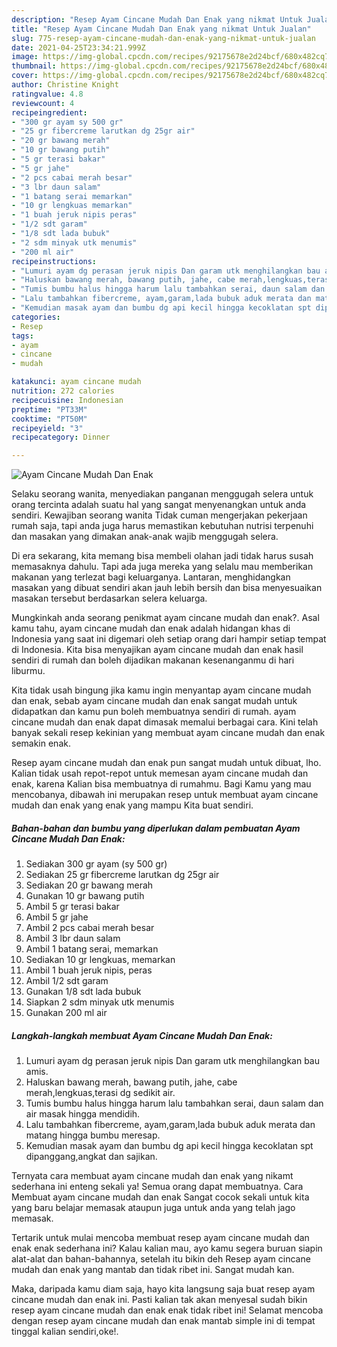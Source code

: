 ```yaml
---
description: "Resep Ayam Cincane Mudah Dan Enak yang nikmat Untuk Jualan"
title: "Resep Ayam Cincane Mudah Dan Enak yang nikmat Untuk Jualan"
slug: 775-resep-ayam-cincane-mudah-dan-enak-yang-nikmat-untuk-jualan
date: 2021-04-25T23:34:21.999Z
image: https://img-global.cpcdn.com/recipes/92175678e2d24bcf/680x482cq70/ayam-cincane-mudah-dan-enak-foto-resep-utama.jpg
thumbnail: https://img-global.cpcdn.com/recipes/92175678e2d24bcf/680x482cq70/ayam-cincane-mudah-dan-enak-foto-resep-utama.jpg
cover: https://img-global.cpcdn.com/recipes/92175678e2d24bcf/680x482cq70/ayam-cincane-mudah-dan-enak-foto-resep-utama.jpg
author: Christine Knight
ratingvalue: 4.8
reviewcount: 4
recipeingredient:
- "300 gr ayam sy 500 gr"
- "25 gr fibercreme larutkan dg 25gr air"
- "20 gr bawang merah"
- "10 gr bawang putih"
- "5 gr terasi bakar"
- "5 gr jahe"
- "2 pcs cabai merah besar"
- "3 lbr daun salam"
- "1 batang serai memarkan"
- "10 gr lengkuas memarkan"
- "1 buah jeruk nipis peras"
- "1/2 sdt garam"
- "1/8 sdt lada bubuk"
- "2 sdm minyak utk menumis"
- "200 ml air"
recipeinstructions:
- "Lumuri ayam dg perasan jeruk nipis Dan garam utk menghilangkan bau amis."
- "Haluskan bawang merah, bawang putih, jahe, cabe merah,lengkuas,terasi dg sedikit air."
- "Tumis bumbu halus hingga harum lalu tambahkan serai, daun salam dan air masak hingga mendidih."
- "Lalu tambahkan fibercreme, ayam,garam,lada bubuk aduk merata dan matang hingga bumbu meresap."
- "Kemudian masak ayam dan bumbu dg api kecil hingga kecoklatan spt dipanggang,angkat dan sajikan."
categories:
- Resep
tags:
- ayam
- cincane
- mudah

katakunci: ayam cincane mudah 
nutrition: 272 calories
recipecuisine: Indonesian
preptime: "PT33M"
cooktime: "PT50M"
recipeyield: "3"
recipecategory: Dinner

---
```



![Ayam Cincane Mudah Dan Enak](https://img-global.cpcdn.com/recipes/92175678e2d24bcf/680x482cq70/ayam-cincane-mudah-dan-enak-foto-resep-utama.jpg)

Selaku seorang wanita, menyediakan panganan menggugah selera untuk orang tercinta adalah suatu hal yang sangat menyenangkan untuk anda sendiri. Kewajiban seorang  wanita Tidak cuman mengerjakan pekerjaan rumah saja, tapi anda juga harus memastikan kebutuhan nutrisi terpenuhi dan masakan yang dimakan anak-anak wajib menggugah selera.

Di era  sekarang, kita memang bisa membeli olahan jadi tidak harus susah memasaknya dahulu. Tapi ada juga mereka yang selalu mau memberikan makanan yang terlezat bagi keluarganya. Lantaran, menghidangkan masakan yang dibuat sendiri akan jauh lebih bersih dan bisa menyesuaikan masakan tersebut berdasarkan selera keluarga. 



Mungkinkah anda seorang penikmat ayam cincane mudah dan enak?. Asal kamu tahu, ayam cincane mudah dan enak adalah hidangan khas di Indonesia yang saat ini digemari oleh setiap orang dari hampir setiap tempat di Indonesia. Kita bisa menyajikan ayam cincane mudah dan enak hasil sendiri di rumah dan boleh dijadikan makanan kesenanganmu di hari liburmu.

Kita tidak usah bingung jika kamu ingin menyantap ayam cincane mudah dan enak, sebab ayam cincane mudah dan enak sangat mudah untuk didapatkan dan kamu pun boleh membuatnya sendiri di rumah. ayam cincane mudah dan enak dapat dimasak memalui berbagai cara. Kini telah banyak sekali resep kekinian yang membuat ayam cincane mudah dan enak semakin enak.

Resep ayam cincane mudah dan enak pun sangat mudah untuk dibuat, lho. Kalian tidak usah repot-repot untuk memesan ayam cincane mudah dan enak, karena Kalian bisa membuatnya di rumahmu. Bagi Kamu yang mau mencobanya, dibawah ini merupakan resep untuk membuat ayam cincane mudah dan enak yang enak yang mampu Kita buat sendiri.

<!--inarticleads1-->

##### Bahan-bahan dan bumbu yang diperlukan dalam pembuatan Ayam Cincane Mudah Dan Enak:

1. Sediakan 300 gr ayam (sy 500 gr)
1. Sediakan 25 gr fibercreme larutkan dg 25gr air
1. Sediakan 20 gr bawang merah
1. Gunakan 10 gr bawang putih
1. Ambil 5 gr terasi bakar
1. Ambil 5 gr jahe
1. Ambil 2 pcs cabai merah besar
1. Ambil 3 lbr daun salam
1. Ambil 1 batang serai, memarkan
1. Sediakan 10 gr lengkuas, memarkan
1. Ambil 1 buah jeruk nipis, peras
1. Ambil 1/2 sdt garam
1. Gunakan 1/8 sdt lada bubuk
1. Siapkan 2 sdm minyak utk menumis
1. Gunakan 200 ml air




<!--inarticleads2-->

##### Langkah-langkah membuat Ayam Cincane Mudah Dan Enak:

1. Lumuri ayam dg perasan jeruk nipis Dan garam utk menghilangkan bau amis.
1. Haluskan bawang merah, bawang putih, jahe, cabe merah,lengkuas,terasi dg sedikit air.
1. Tumis bumbu halus hingga harum lalu tambahkan serai, daun salam dan air masak hingga mendidih.
1. Lalu tambahkan fibercreme, ayam,garam,lada bubuk aduk merata dan matang hingga bumbu meresap.
1. Kemudian masak ayam dan bumbu dg api kecil hingga kecoklatan spt dipanggang,angkat dan sajikan.




Ternyata cara membuat ayam cincane mudah dan enak yang nikamt sederhana ini enteng sekali ya! Semua orang dapat membuatnya. Cara Membuat ayam cincane mudah dan enak Sangat cocok sekali untuk kita yang baru belajar memasak ataupun juga untuk anda yang telah jago memasak.

Tertarik untuk mulai mencoba membuat resep ayam cincane mudah dan enak enak sederhana ini? Kalau kalian mau, ayo kamu segera buruan siapin alat-alat dan bahan-bahannya, setelah itu bikin deh Resep ayam cincane mudah dan enak yang mantab dan tidak ribet ini. Sangat mudah kan. 

Maka, daripada kamu diam saja, hayo kita langsung saja buat resep ayam cincane mudah dan enak ini. Pasti kalian tak akan menyesal sudah bikin resep ayam cincane mudah dan enak enak tidak ribet ini! Selamat mencoba dengan resep ayam cincane mudah dan enak mantab simple ini di tempat tinggal kalian sendiri,oke!.

